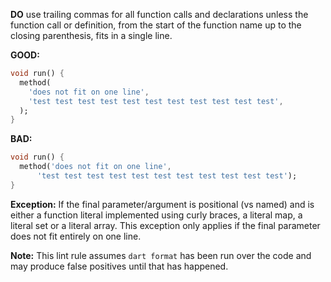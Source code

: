 
**DO** use trailing commas for all function calls and declarations unless the
function call or definition, from the start of the function name up to the
closing parenthesis, fits in a single line.

**GOOD:**
```dart
void run() {
  method(
    'does not fit on one line',
    'test test test test test test test test test test test',
  );
}
```

**BAD:**
```dart
void run() {
  method('does not fit on one line',
      'test test test test test test test test test test test');
}
```

**Exception:** If the final parameter/argument is positional (vs named) and is
either a function literal implemented using curly braces, a literal map, a
literal set or a literal array. This exception only applies if the final
parameter does not fit entirely on one line.

**Note:** This lint rule assumes `dart format` has been run over the code and
may produce false positives until that has happened.

